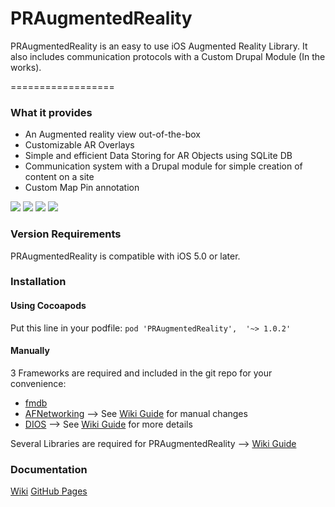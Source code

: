PRAugmentedReality
==================

PRAugmentedReality is an easy to use iOS Augmented Reality Library. It also includes communication protocols with a Custom Drupal Module (In the works).

==================

### What it provides

* An Augmented reality view out-of-the-box
* Customizable AR Overlays
* Simple and efficient Data Storing for AR Objects using SQLite DB
* Communication system with a Drupal module for simple creation of content on a site
* Custom Map Pin annotation


[![](https://dl.dropboxusercontent.com/u/30415492/Device-AR-thumb.png)](https://dl.dropboxusercontent.com/u/30415492/Device-AR.png)
[![](https://dl.dropboxusercontent.com/u/30415492/Device-Map-thumb.png)](https://dl.dropboxusercontent.com/u/30415492/Device-Map.png)
[![](https://dl.dropboxusercontent.com/u/30415492/Device-List_Distance-thumb.png)](https://dl.dropboxusercontent.com/u/30415492/Device-List_Distance.png)
[![](https://dl.dropboxusercontent.com/u/30415492/Device-List_Name-thumb.png)](https://dl.dropboxusercontent.com/u/30415492/Device-List_Name.png)

### Version Requirements

PRAugmentedReality is compatible with iOS 5.0 or later.


### Installation
#### Using Cocoapods

Put this line in your podfile:
`pod 'PRAugmentedReality',	'~> 1.0.2'`


#### Manually

3 Frameworks are required and included in the git repo for your convenience:
* [fmdb](https://github.com/ccgus/fmdb)
* [AFNetworking](https://github.com/AFNetworking/AFNetworking)    --> See [Wiki Guide](https://github.com/promet/PRAugmentedReality/wiki/Getting-started#manually) for manual changes
* [DIOS](https://github.com/workhabitinc/drupal-ios-sdk)    --> See [Wiki Guide](https://github.com/promet/PRAugmentedReality/wiki/Getting-started#whats-in-there) for more details

Several Libraries are required for PRAugmentedReality    -->  [Wiki Guide](https://github.com/promet/PRAugmentedReality/wiki/Getting-started#manually)


### Documentation

[Wiki](https://github.com/promet/PRAugmentedReality/wiki)
[GitHub Pages](http://praugmentedreality.com/)